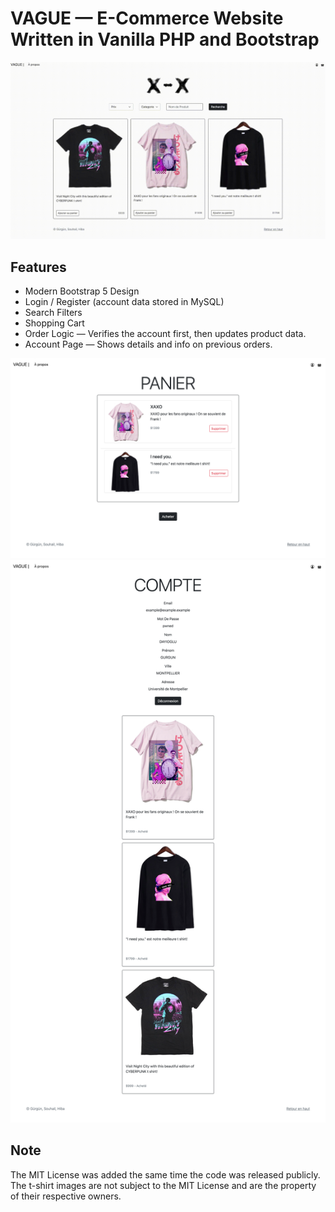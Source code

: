 # VAGUE — E-Commerce Website Written in Vanilla PHP and Bootstrap

![VAGUE — Home Page](./preview/1.gif "VAGUE — Home Page")

## Features

- Modern Bootstrap 5 Design
- Login / Register (account data stored in MySQL)
- Search Filters
- Shopping Cart
- Order Logic — Verifies the account first, then updates product data.
- Account Page — Shows details and info on previous orders.

![VAGUE — Shopping Cart](./preview/2.png "VAGUE — Shopping Cart")
![VAGUE — Account Page](./preview/3.png "VAGUE — Account Page")

## Note

The MIT License was added the same time the code was released publicly. The t-shirt images are not subject to the MIT License and are the property of their respective owners.

